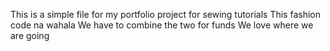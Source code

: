 This is a simple file for my portfolio project for sewing tutorials
This fashion code na wahala
We have to combine the two for funds
We love where we are going
